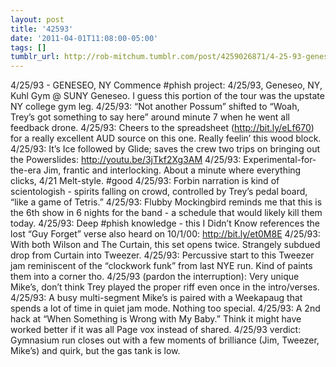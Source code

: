 ```yaml
---
layout: post
title: '42593'
date: '2011-04-01T11:08:00-05:00'
tags: []
tumblr_url: http://rob-mitchum.tumblr.com/post/4259026871/4-25-93-geneseo-ny-commence-phish-project
---
```


4/25/93 - GENESEO, NY
Commence #phish project: 4/25/93, Geneseo, NY, Kuhl Gym @ SUNY Geneseo. I guess this portion of the tour was the upstate NY college gym leg.
4/25/93: “Not another Possum” shifted to “Woah, Trey’s got something to say here” around minute 7 when he went all feedback drone.
4/25/93: Cheers to the spreadsheet (http://bit.ly/eLf670) for a really excellent AUD source on this one. Really feelin’ this wood block.
4/25/93: It’s Ice followed by Glide; saves the crew two trips on bringing out the Powerslides: http://youtu.be/3jTkf2Xg3AM
4/25/93: Experimental-for-the-era Jim, frantic and interlocking. About a minute where everything clicks, 4/21 Melt-style. #good
4/25/93: Forbin narration is kind of scientologish - spirits falling on crowd, controlled by Trey’s pedal board, “like a game of Tetris.”
4/25/93: Flubby Mockingbird reminds me that this is the 6th show in 6 nights for the band - a schedule that would likely kill them today.
4/25/93: Deep #phish knowledge - this I Didn’t Know references the lost “Guy Forget” verse also heard on 10/1/00: http://bit.ly/et0M8E
4/25/93: With both Wilson and The Curtain, this set opens twice. Strangely subdued drop from Curtain into Tweezer.
4/25/93: Percussive start to this Tweezer jam reminiscent of the “clockwork funk” from last NYE run. Kind of paints them into a corner tho.
4/25/93 (pardon the interruption): Very unique Mike’s, don’t think Trey played the proper riff even once in the intro/verses.
4/25/93: A busy multi-segment Mike’s is paired with a Weekapaug that spends a lot of time in quiet jam mode. Nothing too special.
4/25/93: A 2nd hack at “When Something is Wrong with My Baby.” Think it might have worked better if it was all Page vox instead of shared.
4/25/93 verdict: Gymnasium run closes out with a few moments of brilliance (Jim, Tweezer, Mike’s) and quirk, but the gas tank is low.
